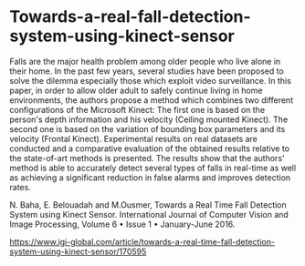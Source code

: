 # Towards-a-real-fall-detection-system-using-kinect-sensor
Falls are the major health problem among older people who live alone in their home. In the past few years, several studies have been proposed to solve the dilemma especially those which exploit video surveillance. In this paper, in order to allow older adult to safely continue living in home environments, the authors propose a method which combines two different configurations of the Microsoft Kinect: The first one is based on the person's depth information and his velocity (Ceiling mounted Kinect). The second one is based on the variation of bounding box parameters and its velocity (Frontal Kinect). Experimental results on real datasets are conducted and a comparative evaluation of the obtained results relative to the state-of-art methods is presented. The results show that the authors' method is able to accurately detect several types of falls in real-time as well as achieving a significant reduction in false alarms and improves detection rates.

N. Baha, E. Belouadah and M.Ousmer, Towards a Real Time Fall Detection System using Kinect Sensor. International Journal of Computer Vision and Image Processing, Volume 6 • Issue 1 • January-June 2016.

https://www.igi-global.com/article/towards-a-real-time-fall-detection-system-using-kinect-sensor/170595
